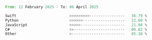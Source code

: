 <!--START_SECTION:Languages-->

```rust
From: 12 February 2025 - To: 06 April 2025

Swift                        >>>>>>>>>----------------   36.79 %
Python                       >>>>>>-------------------   22.60 %
JavaScript                   >>>>>--------------------   21.98 %
C#                           >>-----------------------   06.82 %
Other                        >------------------------   05.38 %
```

<!--END_SECTION:Languages-->
